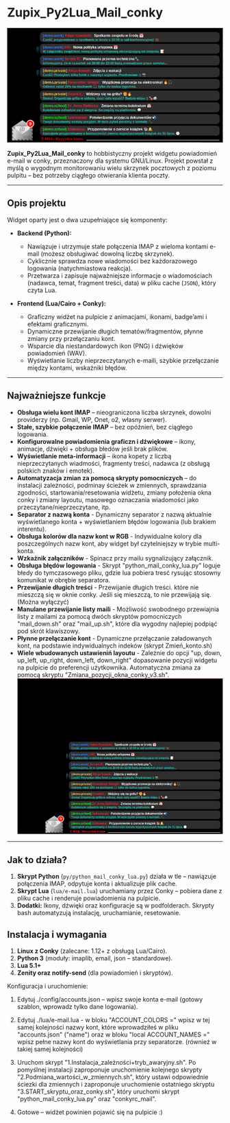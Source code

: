 # Zupix_Py2Lua_Mail_conky
![Podgląd widgetu](screenshots/cache.png)


**Zupix_Py2Lua_Mail_conky** to hobbistyczny projekt widgetu powiadomień e-mail w conky, przeznaczony dla systemu GNU/Linux. Projekt powstał z myślą o wygodnym monitorowaniu wielu skrzynek pocztowych z poziomu pulpitu – bez potrzeby ciągłego otwierania klienta poczty.

---

## Opis projektu

Widget oparty jest o dwa uzupełniające się komponenty:

- **Backend (Python):**
    - Nawiązuje i utrzymuje stałe połączenia IMAP z wieloma kontami e-mail (możesz obsługiwać dowolną liczbę skrzynek).
    - Cyklicznie sprawdza nowe wiadomości bez każdorazowego logowania (natychmiastowa reakcja).
    - Przetwarza i zapisuje najważniejsze informacje o wiadomościach (nadawca, temat, fragment treści, data) w pliku cache (`JSON`), który czyta Lua.

- **Frontend (Lua/Cairo + Conky):**
    - Graficzny widżet na pulpicie z animacjami, ikonami, badge’ami i efektami graficznymi.
    - Dynamiczne przewijanie długich tematów/fragmentów, płynne zmiany przy przełączaniu kont.
    - Wsparcie dla niestandardowych ikon (PNG) i dźwięków powiadomień (WAV).
    - Wyświetlanie liczby nieprzeczytanych e-maili, szybkie przełączanie między kontami, wskaźniki błędów.

---

## Najważniejsze funkcje

- **Obsługa wielu kont IMAP** – nieograniczona liczba skrzynek, dowolni providerzy (np. Gmail, WP, Onet, o2, własny serwer).
- **Stałe, szybkie połączenie IMAP** – bez opóźnień, bez ciągłego logowania.
- **Konfigurowalne powiadomienia graficzn i dźwiękowe** – ikony, animacje, dźwięki + obsługa błedów jeśli brak plików.
- **Wyświetlanie meta-informacji** – ikona kopety z liczbą nieprzeczytanych wiadmości, fragmenty treści, nadawca (z obsługą polskich znaków i emotek).
- **Automatyzacja zmian za pomocą skrypty pomocniczych** – do instalacji zależności, podminay ścieżek w zmiennych, sprawdzania zgodności, startowania/resetowania widżetu, zmiany położenia okna conky i zmiany layoutu, masowego oznaczania wiadomości jako przeczytane/nieprzeczytane, itp.
- **Separator z nazwą konta** - Dynamiczny separator z nazwą aktualnie wyświetlanego konta + wyświetlaniem błędów logowania (lub brakiem interentu).
- **Obsługa kolorów dla nazw kont w RGB** - Indywidualne kolory dla poszczególnych nazw kont, aby widget był czytelniejszy w trybie multi-konta.
- **Wzkaźnik załączników** - Spinacz przy mailu sygnalizujący załącznik.
- **Obsługa błędów logowania** - Skrypt "python_mail_conky_lua.py" loguje błedy do tymczasowego pliku, gdzie lua pobiera tresć rysując stosowny komunikat w obrębie separatora.
- **Przewijanie długich treści** - Przewijanie długich treści. które nie mieszczą się w oknie conky. Jeśli się mieszczą, to nie przewijają się. (Można wyłączyć)
- **Manulane przewijanie listy maili** - Możliwość swobodnego przewiajnia listy z mailami za pomocą dwóch skryptów pomocniczych "mail_down.sh" oraz "mail_up.sh", które dla wygodny najlepiej podpiąć pod skrót klawiszowy.
- **Płynne przełączanie kont** - Dynamiczne przełączanie załadowanych kont, na podstawie indywidualnych indeków (skrypt Zmień_konto.sh)
- **Wiele wbudowanych ustawieniń layoutu** - Zależnie do opcji "up, down, up_left, up_right, down_left, down_right" dopasowanie pozycji widgetu na pulpicie do preferencji użytkownika. Automatyczna zmiana za pomocą skryptu "Zmiana_pozycji_okna_conky_v3.sh".
![Podgląd widgetu](screenshots/layout_change.gif)

---

## Jak to działa?

1. **Skrypt Python** (`py/python_mail_conky_lua.py`) działa w tle – nawiązuje połączenia IMAP, odpytuje konta i aktualizuje plik cache.
2. **Skrypt Lua** (`lua/e-mail.lua`) uruchamiany przez Conky – pobiera dane z pliku cache i renderuje powiadomienia na pulpicie.
3. **Dodatki:** Ikony, dźwięki oraz konfiguracje są w podfolderach. Skrypty bash automatyzują instalację, uruchamianie, resetowanie.

## Instalacja i wymagania

1. **Linux z Conky** (zalecane: 1.12+ z obsługą Lua/Cairo).
2. **Python 3** (moduły: imaplib, email, json – standardowe).
3. **Lua 5.1+**
4. **Zenity oraz notify-send** (dla powiadomień i skryptów).

Konfiguracja i uruchomienie:

1.    Edytuj ./config/accounts.json – wpisz swoje konta e-mail (gotowy szablon, wprowadz tylko dane logowania).

2.    Edytuj ./lua/e-mail.lua - w bloku "ACCOUNT_COLORS =" wpisz w tej samej kolejności nazwy kont, które wprowadziłeś w pliku "accounts.json" ("name") oraz w bloku "local ACCOUNT_NAMES =" wpisz pełne nazwy kont do wyświetlania przy separatorze. (również w takiej samej kolejności)

3.    Uruchom skrypt "1.Instalacja_zależności+tryb_awaryjny.sh". Po pomyślnej instalacji zaproponuje uruchomienie kolejnego skrypty "2.Podmiana_wartości_w_zmiennych.sh", który ustawi odpowiednie ściezki dla zmiennych i zaproponuje uruchomienie ostatniego skryptu "3.START_skryptu_oraz_conky.sh", który uruchomi skrypt "python_mail_conky_lua.py" oraz "conkyrc_mail".

4. Gotowe – widżet powinien pojawić się na pulpicie :)

